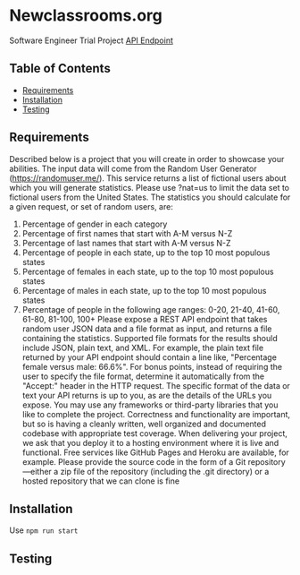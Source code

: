 # Newclassrooms.org

Software Engineer Trial Project
[API Endpoint](https://hanleyjames.azurewebsites.net/api/newclassrooms?)

## Table of Contents

- [Requirements](#requirements)
- [Installation](#installation)
- [Testing](#testing)

## Requirements

Described below is a project that you will create in order to showcase your abilities. The input data will come from the Random User Generator (https://randomuser.me/). This service returns a list of fictional users about which you will generate statistics. Please use ?nat=us to limit the data set to fictional users from the United States. The statistics you should calculate for a given request, or set of random users, are:
1. Percentage of gender in each category
2. Percentage of first names that start with A-M versus N-Z
3. Percentage of last names that start with A-M versus N-Z
4. Percentage of people in each state, up to the top 10 most populous states
5. Percentage of females in each state, up to the top 10 most populous states
6. Percentage of males in each state, up to the top 10 most populous states
7. Percentage of people in the following age ranges: 0-20, 21-40, 41-60, 61-80, 81-100, 100+
Please expose a REST API endpoint that takes random user JSON data and a file format as input, and returns a file containing the statistics. Supported file formats for the results should include JSON, plain text, and XML. For example, the plain text file returned by your API endpoint should contain a line like, "Percentage female versus male: 66.6%". For bonus points, instead of requiring the user to specify the file format, determine it automatically from the "Accept:" header in the HTTP request.
The specific format of the data or text your API returns is up to you, as are the details of the URLs you expose. You may use any frameworks or third-party libraries that you like to complete the project. Correctness and functionality are important, but so is having a cleanly written, well organized and documented codebase with appropriate test coverage.
When delivering your project, we ask that you deploy it to a hosting environment where it is live and functional. Free services like GitHub Pages and Heroku are available, for example. Please provide the source code in the form of a Git repository—either a zip file of the repository (including the .git directory) or a hosted repository that we can clone is fine

## Installation

Use `npm run start`

## Testing

